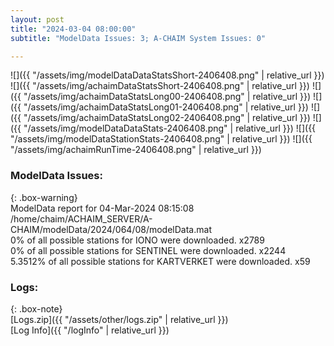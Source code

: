 ```yaml
---
layout: post
title: "2024-03-04 08:00:00"
subtitle: "ModelData Issues: 3; A-CHAIM System Issues: 0"

---
```


![]({{ "/assets/img/modelDataDataStatsShort-2406408.png" | relative_url }})
![]({{ "/assets/img/achaimDataStatsShort-2406408.png" | relative_url }})
![]({{ "/assets/img/achaimDataStatsLong00-2406408.png" | relative_url }})
![]({{ "/assets/img/achaimDataStatsLong01-2406408.png" | relative_url }})
![]({{ "/assets/img/achaimDataStatsLong02-2406408.png" | relative_url }})
![]({{ "/assets/img/modelDataDataStats-2406408.png" | relative_url }})
![]({{ "/assets/img/modelDataStationStats-2406408.png" | relative_url }})
![]({{ "/assets/img/achaimRunTime-2406408.png" | relative_url }})


### ModelData Issues:  
  
{: .box-warning}  
 ModelData report for 04-Mar-2024 08:15:08   
 /home/chaim/ACHAIM_SERVER/A-CHAIM/modelData/2024/064/08/modelData.mat   
 0% of all possible stations for IONO were downloaded. x2789   
 0% of all possible stations for SENTINEL were downloaded. x2244   
 5.3512% of all possible stations for KARTVERKET were downloaded. x59   
  


### Logs:  
  
{: .box-note}  
[Logs.zip]({{ "/assets/other/logs.zip" | relative_url }})  
[Log Info]({{ "/logInfo" | relative_url }})  
